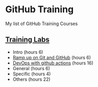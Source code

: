 # GitHub Training
My list of GitHub Training Courses

## [Training Labs](https://lab.github.com/githubtraining/)
- Intro (hours 6)
- [Ramp up on Git and GitHub](https://lab.github.com/githubtraining/ramp-up-on-git-and-github) (hours 6) 
- [DevOps with github actions](https://lab.github.com/githubtraining/devops-with-github-actions) (hours 16)
- General (hours 6)
- Specific (hours 4)
- Others (hours 22)
